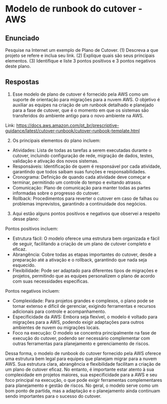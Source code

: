 # Modelo de runbook do cutover - AWS

## Enunciado

Pesquise na Internet um exemplo de Plano de Cutover.
(1) Descreva a que projeto se refere e inclua seu link.
(2) Explique quais são seus principais elementos.
(3) Identifique e liste 3 pontos positivos e 3 pontos negativos deste plano.

## Respostas

1) Esse modelo de plano de cutover é fornecido pela AWS como um suporte de orientação para migrações para a nuvem AWS. O objetivo é auxiliar as equipes na criação de um runbook detalhado e planejado para a fase de cutover, que é o momento em que os sistemas são transferidos do ambiente antigo para o novo ambiente na AWS.

Link: https://docs.aws.amazon.com/pt_br/prescriptive-guidance/latest/cutover-runbook/cutover-runbook-template.html

2) Os principais elementos do plano incluem:

- Atividades: Lista de todas as tarefas a serem executadas durante o cutover, incluindo configuração de rede, migração de dados, testes, validação e ativação dos novos sistemas.
- Responsáveis: Identificação de quem é responsável por cada atividade, garantindo que todos saibam suas funções e responsabilidades.
- Cronograma: Definição de quando cada atividade deve começar e terminar, permitindo um controle do tempo e evitando atrasos.
- Comunicação: Plano de comunicação para manter todas as partes informadas sobre o progresso do cutover.
- Rollback: Procedimentos para reverter o cutover em caso de falhas ou problemas imprevistos, garantindo a continuidade dos negócios.

3) Aqui estão alguns pontos positivos e negativos que observei a respeito desse plano:

Pontos positivos incluem:
- Estrutura fácil: O modelo oferece uma estrutura bem organizada e fácil de seguir, facilitando a criação de um plano de cutover completo e eficaz.
- Abrangência: Cobre todas as etapas importantes do cutover, desde a preparação até a ativação e o rollback, garantindo que nada seja esquecido.
- Flexibilidade: Pode ser adaptado para diferentes tipos de migrações e projetos, permitindo que as equipes personalizem o plano de acordo com suas necessidades específicas.

Pontos negativos incluem:
- Complexidade: Para projetos grandes e complexos, o plano pode se tornar extenso e difícil de gerenciar, exigindo ferramentas e recursos adicionais para controle e acompanhamento.
- Especificidade da AWS: Embora seja flexível, o modelo é voltado para migrações para a AWS, podendo exigir adaptações para outros ambientes de nuvem ou migrações locais.
- Foco na execução: O modelo se concentra principalmente na fase de execução do cutover, podendo ser necessário complementar com outras ferramentas para planejamento e gerenciamento de riscos.

Dessa forma, o modelo de runbook do cutover fornecido pela AWS oferece uma estrutura bem legal para equipes que planejam migrar para a nuvem AWS. Sua estrutura clara, abrangência e flexibilidade facilitam a criação de um plano de cutover eficaz. No entanto, é importante estar atento à sua complexidade em projetos maiores, sua especificidade para a AWS e seu foco principal na execução, o que pode exigir ferramentas complementares para planejamento e gestão de riscos. No geral, o modelo serve como um bom ponto de partida, mas a adaptação e o planejamento ainda continuam sendo importantes para o sucesso do cutover.
